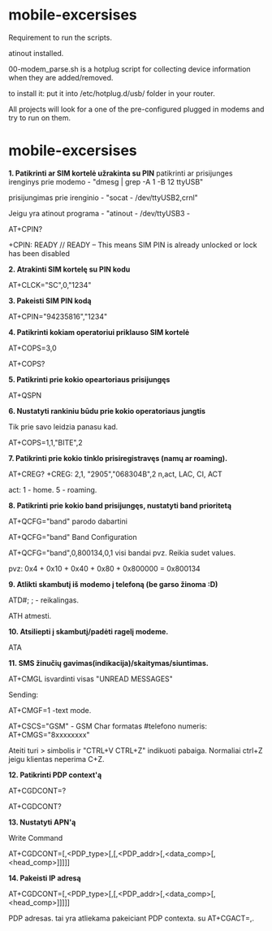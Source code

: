 # mobile-excersises
Requirement to run the scripts.

atinout installed.

00-modem_parse.sh is a hotplug script for collecting device information when they are added/removed.

to install it: put it into /etc/hotplug.d/usb/ folder in your router.

All projects will look for a one of the pre-configured plugged in modems and try to run on them.

# mobile-excersises

**1. Patikrinti ar SIM kortelė užrakinta su PIN**
patikrinti ar prisijunges irenginys prie modemo - "dmesg | grep -A 1 -B 12 ttyUSB"

prisijungimas prie irenginio - "socat - /dev/ttyUSB2,crnl"

Jeigu yra atinout programa - "atinout - /dev/ttyUSB3 -

AT+CPIN?

+CPIN: READY
//     READY –  This means  SIM PIN is already unlocked or lock has been disabled

**2. Atrakinti SIM kortelę su PIN kodu**

AT+CLCK="SC",0,"1234" 

**3. Pakeisti SIM PIN kodą**

AT+CPIN="94235816","1234"

**4. Patikrinti kokiam operatoriui priklauso SIM kortelė**

AT+COPS=3,0

AT+COPS?


**5. Patikrinti prie kokio opeartoriaus prisijungęs**

AT+QSPN

**6. Nustatyti rankiniu būdu prie kokio operatoriaus jungtis**

Tik prie savo leidzia panasu kad.

AT+COPS=1,1,"BITE",2

**7. Patikrinti prie kokio tinklo prisiregistravęs (namų ar roaming).**

AT+CREG?
+CREG: 2,1,	"2905","068304B",2
       n,act,	LAC,    CI,      ACT

act:
1 - home.
5 - roaming.

**8. Patikrinti prie kokio band prisijungęs, nustatyti band prioritetą**

AT+QCFG="band" parodo dabartini

AT+QCFG="band"    Band Configuration

AT+QCFG="band",0,800134,0,1 visi bandai pvz. Reikia sudet values.

pvz: 0x4 + 0x10 + 0x40 + 0x80 + 0x800000 = 0x800134



**9. Atlikti skambutį iš modemo į telefoną (be garso žinoma :D)**

ATD#;
; - reikalingas.

ATH atmesti.

**10. Atsiliepti į skambutį/padėti ragelį modeme.**

ATA

**11. SMS žinučių gavimas(indikacija)/skaitymas/siuntimas.**

AT+CMGL isvardinti visas "UNREAD MESSAGES"

Sending:

AT+CMGF=1 -text mode.

AT+CSCS="GSM" - GSM Char formatas
#telefono numeris:
AT+CMGS="8xxxxxxxx"

Ateiti turi > simbolis ir "CTRL+V CTRL+Z" indikuoti pabaiga. Normaliai ctrl+Z jeigu klientas neperima C+Z.




**12. Patikrinti PDP context'ą**

AT+CGDCONT=?

AT+CGDCONT?

**13. Nustatyti APN'ą**

Write Command 

AT+CGDCONT=<cid>[,<PDP_type>[,<APN>[,<PDP_addr>[,<data_comp>[,<head_comp>]]]]] 

**14. Pakeisti IP adresą**

AT+CGDCONT=<cid>[,<PDP_type>[,<APN>[,<PDP_addr>[,<data_comp>[,<head_comp>]]]]]

PDP adresas. tai yra atliekama pakeiciant PDP contexta. su AT+CGACT=<state>,<cid>.
